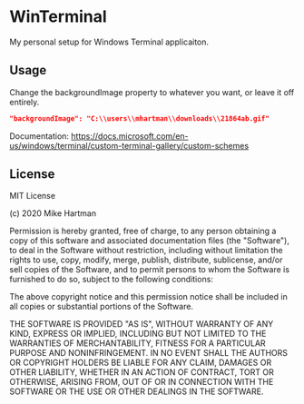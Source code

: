 # WinTerminal

My personal setup for Windows Terminal applicaiton.

## Usage
Change the backgroundImage property to whatever you want, or leave it off entirely.
```JSON
"backgroundImage": "C:\\users\\mhartman\\downloads\\21864ab.gif"
```

Documentation: https://docs.microsoft.com/en-us/windows/terminal/custom-terminal-gallery/custom-schemes


## License
MIT License

(c) 2020 Mike Hartman

Permission is hereby granted, free of charge, to any person obtaining a copy
of this software and associated documentation files (the "Software"), to deal
in the Software without restriction, including without limitation the rights
to use, copy, modify, merge, publish, distribute, sublicense, and/or sell
copies of the Software, and to permit persons to whom the Software is
furnished to do so, subject to the following conditions:

The above copyright notice and this permission notice shall be included in all
copies or substantial portions of the Software.

THE SOFTWARE IS PROVIDED "AS IS", WITHOUT WARRANTY OF ANY KIND, EXPRESS OR
IMPLIED, INCLUDING BUT NOT LIMITED TO THE WARRANTIES OF MERCHANTABILITY,
FITNESS FOR A PARTICULAR PURPOSE AND NONINFRINGEMENT. IN NO EVENT SHALL THE
AUTHORS OR COPYRIGHT HOLDERS BE LIABLE FOR ANY CLAIM, DAMAGES OR OTHER
LIABILITY, WHETHER IN AN ACTION OF CONTRACT, TORT OR OTHERWISE, ARISING FROM,
OUT OF OR IN CONNECTION WITH THE SOFTWARE OR THE USE OR OTHER DEALINGS IN THE
SOFTWARE.
